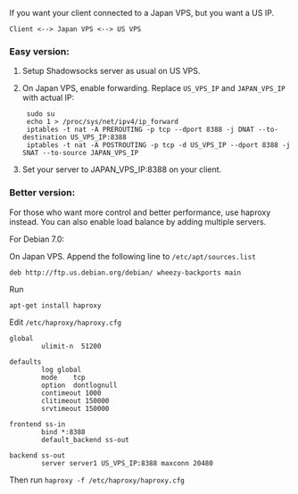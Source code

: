 If you want your client connected to a Japan VPS, but you want a US IP.

    Client <--> Japan VPS <--> US VPS

### Easy version:

1. Setup Shadowsocks server as usual on US VPS.
2. On Japan VPS, enable forwarding. Replace `US_VPS_IP` and `JAPAN_VPS_IP` with actual IP:

        sudo su
        echo 1 > /proc/sys/net/ipv4/ip_forward
        iptables -t nat -A PREROUTING -p tcp --dport 8388 -j DNAT --to-destination US_VPS_IP:8388
        iptables -t nat -A POSTROUTING -p tcp -d US_VPS_IP --dport 8388 -j SNAT --to-source JAPAN_VPS_IP

3. Set your server to JAPAN_VPS_IP:8388 on your client.

### Better version:

For those who want more control and better performance, use haproxy instead.
You can also enable load balance by adding multiple servers.

For Debian 7.0:

On Japan VPS. Append the following line to `/etc/apt/sources.list`

    deb http://ftp.us.debian.org/debian/ wheezy-backports main

Run

    apt-get install haproxy

Edit `/etc/haproxy/haproxy.cfg`

```
global
        ulimit-n  51200

defaults
        log	global
        mode	tcp
        option	dontlognull
        contimeout 1000
        clitimeout 150000
        srvtimeout 150000

frontend ss-in
        bind *:8388
        default_backend ss-out

backend ss-out
        server server1 US_VPS_IP:8388 maxconn 20480
```

Then run `haproxy -f /etc/haproxy/haproxy.cfg`